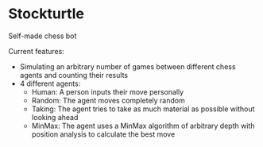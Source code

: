 # Stockturtle
Self-made chess bot

Current features:
- Simulating an arbitrary number of games between different chess agents and counting their results
- 4 different agents:
  - Human: A person inputs their move personally
  - Random: The agent moves completely random
  - Taking: The agent tries to take as much material as possible without looking ahead
  - MinMax: The agent uses a MinMax algorithm of arbitrary depth with position analysis to calculate the best move
